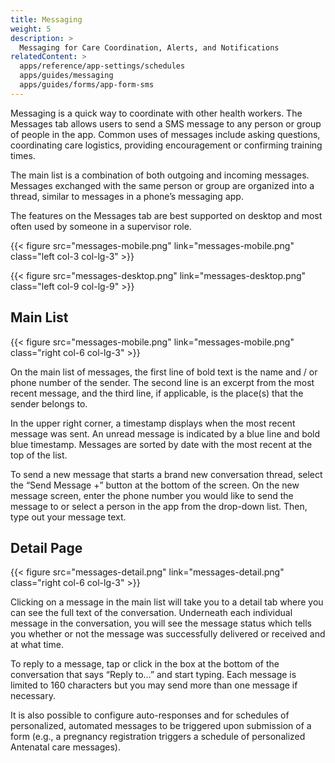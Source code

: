 ```yaml
---
title: Messaging
weight: 5
description: >
  Messaging for Care Coordination, Alerts, and Notifications
relatedContent: >
  apps/reference/app-settings/schedules
  apps/guides/messaging
  apps/guides/forms/app-form-sms
---
```


Messaging is a quick way to coordinate with other health workers. The Messages tab allows users to send a SMS message to any person or group of people in the app. Common uses of messages include asking questions, coordinating care logistics, providing encouragement or confirming training times.

The main list is a combination of both outgoing and incoming messages. Messages exchanged with the same person or group are organized into a thread, similar to messages in a phone’s messaging app. 

The features on the Messages tab are best supported on desktop and most often used by someone in a supervisor role.

{{< figure src="messages-mobile.png" link="messages-mobile.png" class="left col-3 col-lg-3" >}}

{{< figure src="messages-desktop.png" link="messages-desktop.png" class="left col-9 col-lg-9" >}}

## Main List

{{< figure src="messages-mobile.png" link="messages-mobile.png" class="right col-6 col-lg-3" >}}

On the main list of messages, the first line of bold text is the name and / or phone number of the sender. The second line is an excerpt from the most recent message, and the third line, if applicable, is the place(s) that the sender belongs to. 

In the upper right corner, a timestamp displays when the most recent message was sent. An unread message is indicated by a blue line and bold blue timestamp. Messages are sorted by date with the most recent at the top of the list.

To send a new message that starts a brand new conversation thread, select the “Send Message +” button at the bottom of the screen. On the new message screen, enter the phone number you would like to send the message to or select a person in the app from the drop-down list. Then, type out your message text.
<br clear="all">

## Detail Page

{{< figure src="messages-detail.png" link="messages-detail.png" class="right col-6 col-lg-3" >}}


Clicking on a message in the main list will take you to a detail tab where you can see the full text of the conversation. Underneath each individual message in the conversation, you will see the message status which tells you whether or not the message was successfully delivered or received and at what time.

To reply to a message, tap or click in the box at the bottom of the conversation that says “Reply to…” and start typing. Each message is limited to 160 characters but you may send more than one message if necessary.

It is also possible to configure auto-responses and for schedules of personalized, automated messages to be triggered upon submission of a form (e.g., a pregnancy registration triggers a schedule of personalized Antenatal care messages).
<br clear="all">
